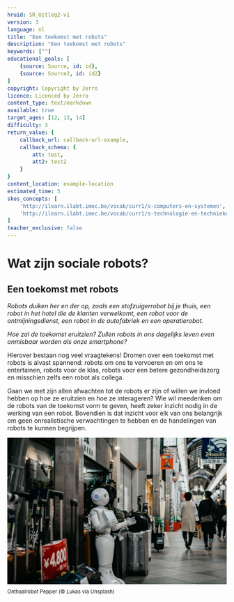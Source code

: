 ```yaml
---
hruid: SR_Uitleg2-v1
version: 3
language: nl
title: "Een toekomst met robots"
description: "Een toekomst met robots"
keywords: [""]
educational_goals: [
    {source: Source, id: id}, 
    {source: Source2, id: id2}
]
copyright: Copyright by Jerro
licence: Licenced by Jerro
content_type: text/markdown
available: true
target_ages: [12, 13, 14]
difficulty: 3
return_value: {
    callback_url: callback-url-example,
    callback_schema: {
        att: test,
        att2: test2
    }
}
content_location: example-location
estimated_time: 5
skos_concepts: [
    'http://ilearn.ilabt.imec.be/vocab/curr1/s-computers-en-systemen', 
    'http://ilearn.ilabt.imec.be/vocab/curr1/s-technologie-en-technieken'
]
teacher_exclusive: false
---
```


# Wat zijn sociale robots?
## Een toekomst met robots

*Robots duiken her en der op, zoals een stofzuigerrobot bij je thuis, een robot in het hotel die de klanten verwelkomt, een robot voor de ontmijningsdienst, een robot in de autofabriek en een operatierobot.*

*Hoe zal de toekomst eruitzien? Zullen robots in ons dagelijks leven even onmisbaar worden als onze smartphone?*

Hierover bestaan nog veel vraagtekens! Dromen over een toekomst met robots is alvast spannend: robots om ons te vervoeren en om ons te entertainen, robots voor de klas, robots voor een betere gezondheidszorg en misschien zelfs een robot als collega.

Gaan we met zijn allen afwachten tot de robots er zijn of willen we invloed hebben op hoe ze eruitzien en hoe ze interageren? 
Wie wil meedenken om de robots van de toekomst vorm te geven, heeft zeker inzicht nodig in de werking van een robot. Bovendien is dat inzicht voor elk van ons belangrijk om geen onrealistische verwachtingen te hebben en de handelingen van robots te kunnen begrijpen.

![© Lukas via Unsplash](embed/RobotOpStraat.jpg "© Lukas via Unsplash")
<sub>Onthaalrobot Pepper (© Lukas via Unsplash)</sub>
